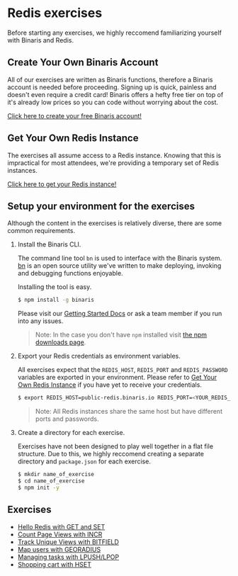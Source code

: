 # Redis exercises

Before starting any exercises, we highly reccomend familiarizing yourself with Binaris and Redis.

## Create Your Own Binaris Account

All of our exercises are written as Binaris functions, therefore a Binaris account is needed before proceeding. Signing up is quick, painless and doesn't even require a credit card! Binaris offers a hefty free tier on top of it's already low prices so you can code without worrying about the cost.

[Click here to create your free Binaris account!](https://binaris.com/signup)


## Get Your Own Redis Instance

The exercises all assume access to a Redis instance. Knowing that this is impractical for most attendees, we're providing a temporary set of Redis instances.

[Click here to get your Redis instance!](https://run.binaris.com/v2/run/98101114103117110100121/public_redisConfCreds)

## Setup your environment for the exercises

Although the content in the exercises is relatively diverse, there are some common requirements.

1. Install the Binaris CLI.

    The command line tool `bn` is used to interface with the Binaris system. [bn](https://github.com/binaris/binaris) is an open source utility we've written to make deploying, invoking and debugging functions enjoyable.

    Installing the tool is easy.

    ```bash
    $ npm install -g binaris
    ```

    Please visit our [Getting Started Docs](https://dev.binaris.com/tutorials/nodejs/getting-started/) or ask a team member if you run into any issues.

    > Note: In the case you don't have `npm` installed visit [the npm downloads page](https://www.npmjs.com/get-npm).


1. Export your Redis credentials as environment variables.

    All exercises expect that the `REDIS_HOST`, `REDIS_PORT` and `REDIS_PASSWORD` variables are exported in your environment. Please refer to [Get Your Own Redis Instance](#get-your-own-redis-instance) if you have yet to receive your credentials.

    ```bash
    $ export REDIS_HOST=public-redis.binaris.io REDIS_PORT=<YOUR_REDIS_PORT> REDIS_PASSWORD=<YOUR_REDIS_PASSWORD>
    ```

    > Note: All Redis instances share the same host but have different ports and passwords.

1. Create a directory for each exercise. 

    Exercises have not been designed to play well together in a flat file structure. Due to this, we highly reccomend creating a separate directory and `package.json` for each exercise.

    ```bash
    $ mkdir name_of_exercise
    $ cd name_of_exercise
    $ npm init -y
    ```


## Exercises
* [Hello Redis with GET and SET](setget)
* [Count Page Views with INCR](pageviews)
* [Track Unique Views with BITFIELD](uniqueviews)
* [Map users with GEORADIUS](geoviews)
* [Managing tasks with LPUSH/LPOP](tasklist)
* [Shopping cart with HSET](shoppingcart)